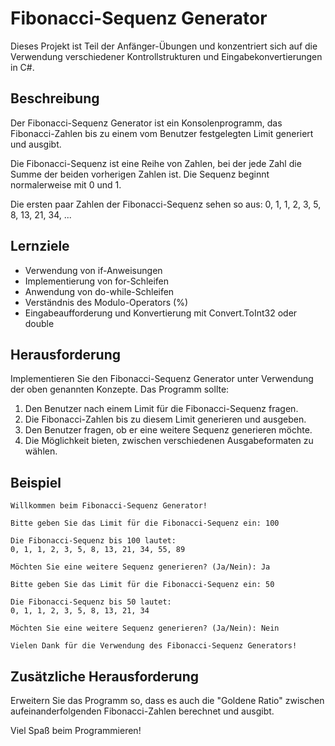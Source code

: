 # Fibonacci-Sequenz Generator

Dieses Projekt ist Teil der Anfänger-Übungen und konzentriert sich auf die Verwendung verschiedener Kontrollstrukturen und Eingabekonvertierungen in C#.

## Beschreibung

Der Fibonacci-Sequenz Generator ist ein Konsolenprogramm, das Fibonacci-Zahlen bis zu einem vom Benutzer festgelegten Limit generiert und ausgibt.

Die Fibonacci-Sequenz ist eine Reihe von Zahlen, bei der jede Zahl die Summe der beiden vorherigen Zahlen ist. Die Sequenz beginnt normalerweise mit 0 und 1.

Die ersten paar Zahlen der Fibonacci-Sequenz sehen so aus: 0, 1, 1, 2, 3, 5, 8, 13, 21, 34, ...

## Lernziele

- Verwendung von if-Anweisungen
- Implementierung von for-Schleifen
- Anwendung von do-while-Schleifen
- Verständnis des Modulo-Operators (%)
- Eingabeaufforderung und Konvertierung mit Convert.ToInt32 oder double

## Herausforderung

Implementieren Sie den Fibonacci-Sequenz Generator unter Verwendung der oben genannten Konzepte. Das Programm sollte:

1. Den Benutzer nach einem Limit für die Fibonacci-Sequenz fragen.
2. Die Fibonacci-Zahlen bis zu diesem Limit generieren und ausgeben.
3. Den Benutzer fragen, ob er eine weitere Sequenz generieren möchte.
4. Die Möglichkeit bieten, zwischen verschiedenen Ausgabeformaten zu wählen.

## Beispiel

```plaintext
Willkommen beim Fibonacci-Sequenz Generator!

Bitte geben Sie das Limit für die Fibonacci-Sequenz ein: 100

Die Fibonacci-Sequenz bis 100 lautet:
0, 1, 1, 2, 3, 5, 8, 13, 21, 34, 55, 89

Möchten Sie eine weitere Sequenz generieren? (Ja/Nein): Ja

Bitte geben Sie das Limit für die Fibonacci-Sequenz ein: 50

Die Fibonacci-Sequenz bis 50 lautet:
0, 1, 1, 2, 3, 5, 8, 13, 21, 34

Möchten Sie eine weitere Sequenz generieren? (Ja/Nein): Nein

Vielen Dank für die Verwendung des Fibonacci-Sequenz Generators!
```

## Zusätzliche Herausforderung

Erweitern Sie das Programm so, dass es auch die "Goldene Ratio" zwischen aufeinanderfolgenden Fibonacci-Zahlen berechnet und ausgibt.

Viel Spaß beim Programmieren!
